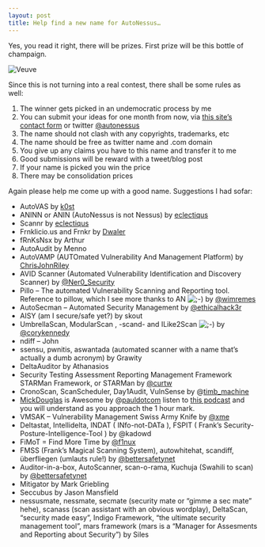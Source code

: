 ```yaml
---
layout: post
title: Help find a new name for AutoNessus…
---
```

Yes, you read it right, there will be prizes. First prize will be this bottle
of champaign.

![Veuve](https://www.seccubus.com/wp-content/uploads/2009/10/Vueve.png)

Since this is not turning into a real contest, there shall be some rules as
well:

  1. The winner gets picked in an undemocratic process by me
  2. You can submit your ideas for one month from now, via [this site’s contact form](contact-us) or twitter [@autonessus](http://twitter.com/autonessus)
  3. The name should not clash with any copyrights, trademarks, etc
  4. The name should be free as twitter name and .com domain
  5. You give up any claims you have to this name and transfer it to me
  6. Good submissions will be reward with a tweet/blog post
  7. If your name is picked you win the price
  8. There may be consolidation prices

Again please help me come up with a good name. Suggestions I had sofar:

  * AutoVAS by [k0st](http://twitter.com/k0st)
  * ANINN or ANIN (AutoNessus is not Nessus) by [eclectiqus](http://twitter.com/eclectiqus)
  * Scannr by [eclectiqus](http://twitter.com/eclectiqus)
  * Frnklicio.us and Frnkr by [Dwaler](http://twitter.com/dwaler)
  * fRnKsNsx by Arthur
  * AutoAudit by Menno
  * AutoVAMP (AUTOmated Vulnerability And Management Platform) by [ChrisJohnRiley](http://twitter.com/ChrisJohnRiley)
  * AVID Scanner (Automated Vulnerability Identification and Discovery Scanner) by [@Ner0_Security](http://twitter.com/Ner0_Security)
  * Pillo – The automated Vulnerability Scanning and Reporting tool. Reference to pillow, which I see more thanks to AN ![;-\)](https://www.seccubus.com/wp-includes/images/smilies/icon_wink.gif) by [@wimremes](http://twitter.com/wimremes)
  * AutoSecman – Automated Security Management by [@ethicalhack3r](http://twitter.com/ethicalhack3r)
  * AISY (am I secure/safe yet?) by skout
  * UmbrellaScan, ModularScan , -scand- and ILike2Scan ![;-\)](https://www.seccubus.com/wp-includes/images/smilies/icon_wink.gif) by [@corykennedy](http://twitter.com/corykennedy)
  * ndiff – John
  * ssensu, pwnitis, aswantada (automated scanner with a name that’s actually a dumb acronym) by Grawity
  * DeltaAuditor by Athanasios
  * Security Testing Assessment Reporting Management Framework STARMan Framework, or STARMan by [@curtw](http://twitter.com/curtw)
  * CronoScan, ScanScheduler, Day1Audit, VulnSense by @[timb_machine](http://twitter.com/timb_machine)
  * [MickDouglas](http://twitter.com/bettersafetynet) is Awesome by @[pauldotcom](http://twitter.com/pauldotcom) listen to [this podcast](http://pauldotcom.com/2009/10/pauldotcom-security-weekly---e-29.html) and you will understand as you approach the 1 hour mark.
  * VMSAK – Vulnerability Management Swiss Army Knife by [@xme](http://twitter.com/xme)
  * Deltastat, Intellidelta, INDAT ( INfo-not-DATa ), FSPIT ( Frank’s Security-Posture-Intelligence-Tool ) by @kadowd
  * FiMoT = Find More Time by [@f1nux](http://twitter.com/f1nux)
  * FMSS (Frank’s Magical Scanning System), autowhitehat, scandiff, überfliegen (umlauts rule!) by [@bettersafetynet](http://twitter.com/bettersafetynet)
  * Auditor-in-a-box, AutoScanner, scan-o-rama, Kuchuja (Swahili to scan) by [@bettersafetynet](http://twitter.com/bettersafetynet)
  * Mitigator by Mark Griebling
  * Seccubus by Jason Mansfield
  * nessusmate, nessmate, secmate (security mate or “gimme a sec mate” hehe), scanass (scan assistant with an obvious wordplay), DeltaScan, “security made easy”, Indigo Framework, “the ultimate security management tool”, mars framework (mars is a “Manager for Assesments and Reporting about Security”) by Siles

